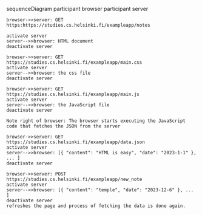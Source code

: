 sequenceDiagram
    participant browser
    participant server

    browser->>server: GET https:https://studies.cs.helsinki.fi/exampleapp/notes

    activate server
    server-->>browser: HTML document
    deactivate server

    browser->>server: GET  https://studies.cs.helsinki.fi/exampleapp/main.css
    activate server
    server-->>browser: the css file
    deactivate server

    browser->>server: GET  https://studies.cs.helsinki.fi/exampleapp/main.js
    activate server
    server-->>browser: the JavaScript file
    deactivate server

    Note right of browser: The browser starts executing the JavaScript code that fetches the JSON from the server

    browser->>server: GET https://studies.cs.helsinki.fi/exampleapp/data.json
    activate server
    server-->>browser: [{ "content": "HTML is easy", "date": "2023-1-1" }, ... ]
    deactivate server
   	
    browser->>server: POST https://studies.cs.helsinki.fi/exampleapp/new_note
    activate server
    server-->>browser: [{ "content": "temple", "date": "2023-12-6" }, ... ]
    deactivate server
    refreshes the page and process of fetching the data is done again.
    
    

    
    
